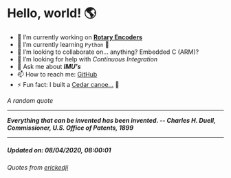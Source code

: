 # Hello, world! 🌎


- 🔧 I’m currently working on [**Rotary Encoders**](https://github.com/kyleRhess/EncoderQ.git)
- 🌱 I’m currently learning `Python` **🐍**
- 👯 I’m looking to collaborate on... anything? Embedded C (ARM)?
- 🤔 I’m looking for help with *Continuous Integration*
- 💬 Ask me about ***IMU's***
- 📫 How to reach me: [GitHub](https://github.com/kyleRhess)
- ⚡ Fun fact: I built a [Cedar canoe...](https://imgur.com/gallery/HkfSO) 🛶

_A random quote_
___
***Everything that can be invented has been invented.
-- Charles H. Duell, Commissioner, U.S. Office of Patents, 1899***
___
##### Updated on: 08/04/2020, 08:00:01
###### Quotes from [erickedji](https://gist.github.com/erickedji/68802)